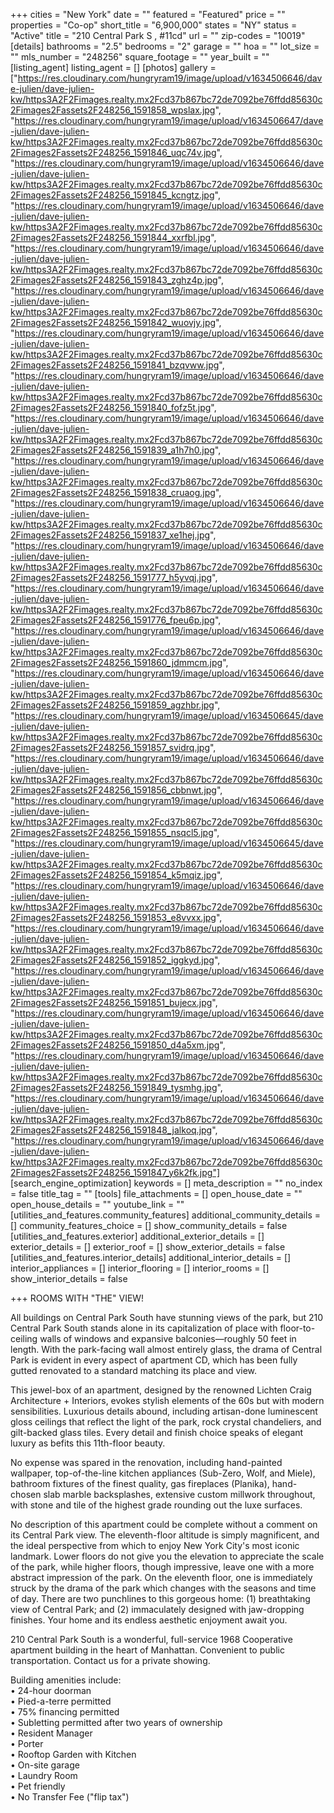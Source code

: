 +++
cities = "New York"
date = ""
featured = "Featured"
price = ""
properties = "Co-op"
short_title = "6,900,000"
states = "NY"
status = "Active"
title = "210 Central Park S , #11cd"
url = ""
zip-codes = "10019"
[details]
bathrooms = "2.5"
bedrooms = "2"
garage = ""
hoa = ""
lot_size = ""
mls_number = "248256"
square_footage = ""
year_built = ""
[listing_agent]
listing_agent = []
[photos]
gallery = ["https://res.cloudinary.com/hungryram19/image/upload/v1634506646/dave-julien/dave-julien-kw/https3A2F2Fimages.realty.mx2Fcd37b867bc72de7092be76ffdd85630c2Fimages2Fassets2F248256_1591858_wpslax.jpg", "https://res.cloudinary.com/hungryram19/image/upload/v1634506647/dave-julien/dave-julien-kw/https3A2F2Fimages.realty.mx2Fcd37b867bc72de7092be76ffdd85630c2Fimages2Fassets2F248256_1591846_uqc74v.jpg", "https://res.cloudinary.com/hungryram19/image/upload/v1634506646/dave-julien/dave-julien-kw/https3A2F2Fimages.realty.mx2Fcd37b867bc72de7092be76ffdd85630c2Fimages2Fassets2F248256_1591845_kcngtz.jpg", "https://res.cloudinary.com/hungryram19/image/upload/v1634506646/dave-julien/dave-julien-kw/https3A2F2Fimages.realty.mx2Fcd37b867bc72de7092be76ffdd85630c2Fimages2Fassets2F248256_1591844_xxrfbl.jpg", "https://res.cloudinary.com/hungryram19/image/upload/v1634506646/dave-julien/dave-julien-kw/https3A2F2Fimages.realty.mx2Fcd37b867bc72de7092be76ffdd85630c2Fimages2Fassets2F248256_1591843_zghz4p.jpg", "https://res.cloudinary.com/hungryram19/image/upload/v1634506646/dave-julien/dave-julien-kw/https3A2F2Fimages.realty.mx2Fcd37b867bc72de7092be76ffdd85630c2Fimages2Fassets2F248256_1591842_wuovjy.jpg", "https://res.cloudinary.com/hungryram19/image/upload/v1634506646/dave-julien/dave-julien-kw/https3A2F2Fimages.realty.mx2Fcd37b867bc72de7092be76ffdd85630c2Fimages2Fassets2F248256_1591841_bzqvww.jpg", "https://res.cloudinary.com/hungryram19/image/upload/v1634506646/dave-julien/dave-julien-kw/https3A2F2Fimages.realty.mx2Fcd37b867bc72de7092be76ffdd85630c2Fimages2Fassets2F248256_1591840_fofz5t.jpg", "https://res.cloudinary.com/hungryram19/image/upload/v1634506646/dave-julien/dave-julien-kw/https3A2F2Fimages.realty.mx2Fcd37b867bc72de7092be76ffdd85630c2Fimages2Fassets2F248256_1591839_a1h7h0.jpg", "https://res.cloudinary.com/hungryram19/image/upload/v1634506646/dave-julien/dave-julien-kw/https3A2F2Fimages.realty.mx2Fcd37b867bc72de7092be76ffdd85630c2Fimages2Fassets2F248256_1591838_cruaog.jpg", "https://res.cloudinary.com/hungryram19/image/upload/v1634506646/dave-julien/dave-julien-kw/https3A2F2Fimages.realty.mx2Fcd37b867bc72de7092be76ffdd85630c2Fimages2Fassets2F248256_1591837_xe1hej.jpg", "https://res.cloudinary.com/hungryram19/image/upload/v1634506646/dave-julien/dave-julien-kw/https3A2F2Fimages.realty.mx2Fcd37b867bc72de7092be76ffdd85630c2Fimages2Fassets2F248256_1591777_h5yvqj.jpg", "https://res.cloudinary.com/hungryram19/image/upload/v1634506646/dave-julien/dave-julien-kw/https3A2F2Fimages.realty.mx2Fcd37b867bc72de7092be76ffdd85630c2Fimages2Fassets2F248256_1591776_fpeu6p.jpg", "https://res.cloudinary.com/hungryram19/image/upload/v1634506646/dave-julien/dave-julien-kw/https3A2F2Fimages.realty.mx2Fcd37b867bc72de7092be76ffdd85630c2Fimages2Fassets2F248256_1591860_jdmmcm.jpg", "https://res.cloudinary.com/hungryram19/image/upload/v1634506646/dave-julien/dave-julien-kw/https3A2F2Fimages.realty.mx2Fcd37b867bc72de7092be76ffdd85630c2Fimages2Fassets2F248256_1591859_agzhbr.jpg", "https://res.cloudinary.com/hungryram19/image/upload/v1634506645/dave-julien/dave-julien-kw/https3A2F2Fimages.realty.mx2Fcd37b867bc72de7092be76ffdd85630c2Fimages2Fassets2F248256_1591857_svidrq.jpg", "https://res.cloudinary.com/hungryram19/image/upload/v1634506646/dave-julien/dave-julien-kw/https3A2F2Fimages.realty.mx2Fcd37b867bc72de7092be76ffdd85630c2Fimages2Fassets2F248256_1591856_cbbnwt.jpg", "https://res.cloudinary.com/hungryram19/image/upload/v1634506646/dave-julien/dave-julien-kw/https3A2F2Fimages.realty.mx2Fcd37b867bc72de7092be76ffdd85630c2Fimages2Fassets2F248256_1591855_nsqcl5.jpg", "https://res.cloudinary.com/hungryram19/image/upload/v1634506645/dave-julien/dave-julien-kw/https3A2F2Fimages.realty.mx2Fcd37b867bc72de7092be76ffdd85630c2Fimages2Fassets2F248256_1591854_k5mqiz.jpg", "https://res.cloudinary.com/hungryram19/image/upload/v1634506646/dave-julien/dave-julien-kw/https3A2F2Fimages.realty.mx2Fcd37b867bc72de7092be76ffdd85630c2Fimages2Fassets2F248256_1591853_e8vvxx.jpg", "https://res.cloudinary.com/hungryram19/image/upload/v1634506646/dave-julien/dave-julien-kw/https3A2F2Fimages.realty.mx2Fcd37b867bc72de7092be76ffdd85630c2Fimages2Fassets2F248256_1591852_iggkyd.jpg", "https://res.cloudinary.com/hungryram19/image/upload/v1634506646/dave-julien/dave-julien-kw/https3A2F2Fimages.realty.mx2Fcd37b867bc72de7092be76ffdd85630c2Fimages2Fassets2F248256_1591851_bujecx.jpg", "https://res.cloudinary.com/hungryram19/image/upload/v1634506646/dave-julien/dave-julien-kw/https3A2F2Fimages.realty.mx2Fcd37b867bc72de7092be76ffdd85630c2Fimages2Fassets2F248256_1591850_d4a5xm.jpg", "https://res.cloudinary.com/hungryram19/image/upload/v1634506646/dave-julien/dave-julien-kw/https3A2F2Fimages.realty.mx2Fcd37b867bc72de7092be76ffdd85630c2Fimages2Fassets2F248256_1591849_tysmhg.jpg", "https://res.cloudinary.com/hungryram19/image/upload/v1634506646/dave-julien/dave-julien-kw/https3A2F2Fimages.realty.mx2Fcd37b867bc72de7092be76ffdd85630c2Fimages2Fassets2F248256_1591848_jalkoq.jpg", "https://res.cloudinary.com/hungryram19/image/upload/v1634506646/dave-julien/dave-julien-kw/https3A2F2Fimages.realty.mx2Fcd37b867bc72de7092be76ffdd85630c2Fimages2Fassets2F248256_1591847_y6k2fk.jpg"]
[search_engine_optimization]
keywords = []
meta_description = ""
no_index = false
title_tag = ""
[tools]
file_attachments = []
open_house_date = ""
open_house_details = ""
youtube_link = ""
[utilities_and_features.community_features]
additional_community_details = []
community_features_choice = []
show_community_details = false
[utilities_and_features.exterior]
additional_exterior_details = []
exterior_details = []
exterior_roof = []
show_exterior_details = false
[utilities_and_features.interior_details]
additional_interior_details = []
interior_appliances = []
interior_flooring = []
interior_rooms = []
show_interior_details = false

+++
ROOMS WITH "THE" VIEW!  
  
All buildings on Central Park South have stunning views of the park, but 210 Central Park South stands alone in its capitalization of place with floor-to-ceiling walls of windows and expansive balconies—roughly 50 feet in length. With the park-facing wall almost entirely glass, the drama of Central Park is evident in every aspect of apartment CD, which has been fully gutted renovated to a standard matching its place and view.  
  
This jewel-box of an apartment, designed by the renowned Lichten Craig Architecture + Interiors, evokes stylish elements of the 60s but with modern sensibilities. Luxurious details abound, including artisan-done luminescent gloss ceilings that reflect the light of the park, rock crystal chandeliers, and gilt-backed glass tiles. Every detail and finish choice speaks of elegant luxury as befits this 11th-floor beauty.  
  
No expense was spared in the renovation, including hand-painted wallpaper, top-of-the-line kitchen appliances (Sub-Zero, Wolf, and Miele), bathroom fixtures of the finest quality, gas fireplaces (Planika), hand-chosen slab marble backsplashes, extensive custom millwork throughout, with stone and tile of the highest grade rounding out the luxe surfaces.  
  
No description of this apartment could be complete without a comment on its Central Park view. The eleventh-floor altitude is simply magnificent, and the ideal perspective from which to enjoy New York City's most iconic landmark. Lower floors do not give you the elevation to appreciate the scale of the park, while higher floors, though impressive, leave one with a more abstract impression of the park. On the eleventh floor, one is immediately struck by the drama of the park which changes with the seasons and time of day. There are two punchlines to this gorgeous home: (1) breathtaking view of Central Park; and (2) immaculately designed with jaw-dropping finishes. Your home and its endless aesthetic enjoyment await you.  
  
210 Central Park South is a wonderful, full-service 1968 Cooperative apartment building in the heart of Manhattan. Convenient to public transportation. Contact us for a private showing.  
  
Building amenities include:  
• 24-hour doorman  
• Pied-a-terre permitted  
• 75% financing permitted  
• Subletting permitted after two years of ownership  
• Resident Manager  
• Porter  
• Rooftop Garden with Kitchen  
• On-site garage  
• Laundry Room  
• Pet friendly  
• No Transfer Fee ("flip tax")